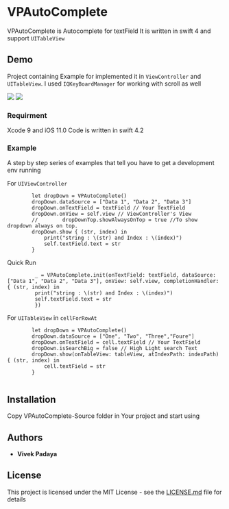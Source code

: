 # VPAutoComplete
VPAutoComplete is Autocomplete for textField
It is written in swift 4 and support `UITableView`

## Demo

Project containing Example for implemented it in `ViewController` and `UITableView`.
I used `IQKeyBoardManager` for working with scroll as well

![](https://i.imgur.com/1eEtDsP.png)
![](https://i.imgur.com/rKZ6o39.png)

### Requirment

Xcode 9 and iOS 11.0
Code is written in swift 4.2



### Example

A step by step series of examples that tell you have to get a development env running

For `UIViewController`

```
        let dropDown = VPAutoComplete()
        dropDown.dataSource = ["Data 1", "Data 2", "Data 3"]
        dropDown.onTextField = textField // Your TextField
        dropDown.onView = self.view // ViewController's View
        //        dropDownTop.showAlwaysOnTop = true //To show dropdown always on top.
        dropDown.show { (str, index) in
            print("string : \(str) and Index : \(index)")
            self.textField.text = str
        }
```

Quick Run

```
         _ = VPAutoComplete.init(onTextField: textField, dataSource: ["Data 1", "Data 2", "Data 3"], onView: self.view, completionHandler: { (str, index) in
         print("string : \(str) and Index : \(index)")
         self.textField.text = str
         })
```
For `UITableView` in `cellForRowAt`

```
        let dropDown = VPAutoComplete()
        dropDown.dataSource = ["One", "Two", "Three","Foure"]
        dropDown.onTextField = cell.textField // Your TextField 
        dropDown.isSearchBig = false // High Light search Text
        dropDown.show(onTableView: tableView, atIndexPath: indexPath) { (str, index) in
            cell.textField = str
        }
        
```


## Installation

Copy VPAutoComplete-Source folder in Your project and start using


## Authors
* **Vivek Padaya**

## License

This project is licensed under the MIT License - see the [LICENSE.md](LICENSE.md) file for details
